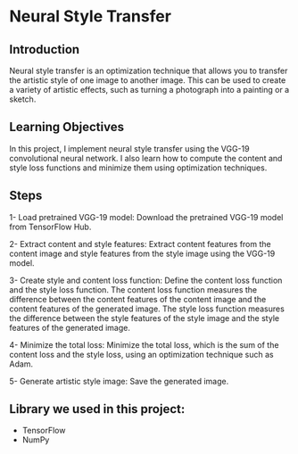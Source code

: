 
# Neural Style Transfer
## Introduction
Neural style transfer is an optimization technique that allows you to transfer the artistic style of one image to another image. This can be used to create a variety of artistic effects, such as turning a photograph into a painting or a sketch.

## Learning Objectives
In this project, I implement neural style transfer using the VGG-19 convolutional neural network. I also learn how to compute the content and style loss functions and minimize them using optimization techniques.

## Steps
1- Load pretrained VGG-19 model: Download the pretrained VGG-19 model from TensorFlow Hub.

2- Extract content and style features: Extract content features from the content image and style features from the style image using the VGG-19 model.

3- Create style and content loss function: Define the content loss function and the style loss function. The content loss function measures the difference between the content features of the content image and the content features of the generated image. The style loss function measures the difference between the style features of the style image and the style features of the generated image.

4- Minimize the total loss: Minimize the total loss, which is the sum of the content loss and the style loss, using an optimization technique such as Adam.

5- Generate artistic style image: Save the generated image.

## Library we used in this project:
- TensorFlow
- NumPy
